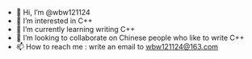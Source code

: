 - 👋 Hi, I’m @wbw121124
- 👀 I’m interested in C++
- 🌱 I’m currently learning writing C++
- 💞️ I’m looking to collaborate on Chinese people who like to write C++
- 📫 How to reach me : write an email to wbw121124@163.com
  
<!---
wbw121124/wbw121124 is a ✨ special ✨ repository because its `README.md` (this file) appears on your GitHub profile.
You can click the Preview link to take a look at your changes.
--->
